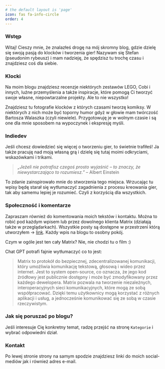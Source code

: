 ```yaml
---
# the default layout is 'page'
icon: fas fa-info-circle
order: 4
---
```


### Wstęp
Witaj! Cieszy mnie, że znalazłeś drogę na mój skromny blog,
gdzie dzielę się swoją pasją do klocków i tworzenia gier!
Nazywam się Stefan (pseudonim rybeusz) i mam nadzieję, że
spędzisz tu trochę czasu i znajdziesz coś dla siebie.

### Klocki
Na moim blogu znajdziesz recenzje niektórych zestawów LEGO, Cobi i innych, luźne przemyślenia a także inspiracje,
które pomogą Ci tworzyć swoje własne, niepowtarzalne projekty. Ale to nie wszystko!

Znajdziesz tu fotografie klocków z których czasami tworzę komiksy.
W niektórych z nich może być toporny humor gdyż w głowie mam twórczość Bartosza Walaszka (czyli niewiele).
Przygotowuję je w wolnym czasie i są one dla mnie sposobem na wypoczynek i ekspresję myśli.

### Indiedev
Jeśli chcesz dowiedzieć się więcej o tworzeniu gier, to świetnie trafiłeś!
Ja także pracuję nad moją własną grą i dzielę się tutaj moimi odkryciami, wskazówkami i trikami.

> _„Jeżeli nie potrafisz czegoś prosto wyjaśnić – to znaczy, że niewystarczająco to rozumiesz.”_ – Albert Einstein

To zdanie zainspirowało mnie do stworzenia tego miejsca. Wrzucając tu wpisy będę starał się
wytłumaczyć zagadnienia z procesu kreowania gier, tak aby samemu lepiej je rozumieć. Czyli z korzyścią dla wszystkich.

### Społeczność i komentarze
Zapraszam również do komentowania moich tekstów i kontaktu. Można to robić pod każdym wpisem lub przez dowolnego klienta Matrix (działają także w przeglądarkach). Wszystkie posty są dostępne w przestrzeni którą utworzyłem -> [link](https://matrix.to/#/#brick-fiction:matrix.org). Każdy wpis na blogu to osobny pokój.

Czym w ogóle jest ten cały Matrix? Nie, nie chodzi tu o film :)

Chat GPT potrafi fajnie wytłumaczyć co to jest:
> Matrix to protokół do bezpiecznej, zdecentralizowanej komunikacji, który umożliwia komunikację tekstową, głosową i wideo przez internet. Jest to system open-source, co oznacza, że jego kod źródłowy jest publicznie dostępny i może być zmodyfikowany przez każdego dewelopera. Matrix pozwala na tworzenie niezależnych, interoperacyjnych sieci komunikacyjnych, które mogą ze sobą współpracować. Dzięki temu użytkownicy mogą korzystać z różnych aplikacji i usług, a jednocześnie komunikować się ze sobą w czasie rzeczywistym.

### Jak się poruszać po blogu?
Jeśli interesuje Cię konkretny temat, radzę przejść na stronę `Kategorie` i wybrać odpowiedni dział.

### Kontakt
Po lewej stronie strony na samym spodzie znajdziesz linki do moich social-mediów jak i również adres e-mail.
